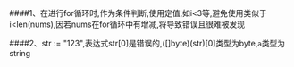 ####1、在进行for循环时,作为条件判断,使用定值,如i<3等,避免使用类似于i<len(nums),因若nums在for循环中有增减,将导致错误且很难被发现

####2、str := "123",表达式str[0]是错误的,([]byte)(str)[0]类型为byte,`a`类型为string
